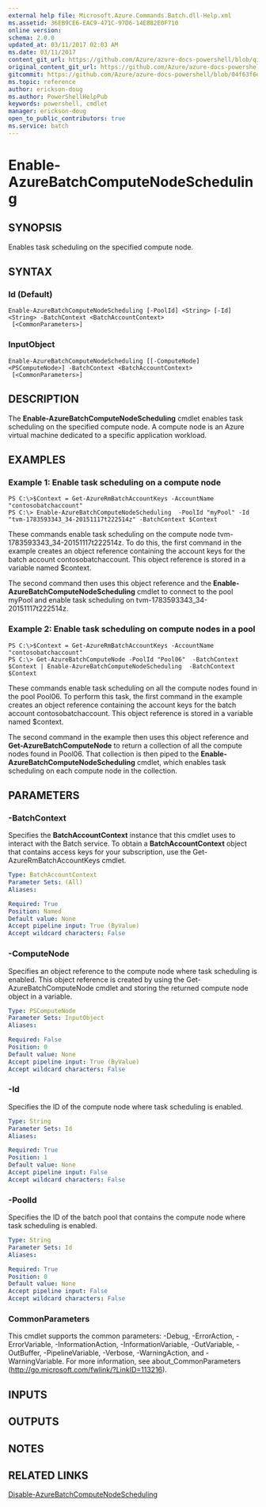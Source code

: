 ```yaml
---
external help file: Microsoft.Azure.Commands.Batch.dll-Help.xml
ms.assetid: 36EB9CE6-EAC9-471C-97D6-14E882E0F710
online version:
schema: 2.0.0
updated_at: 03/11/2017 02:03 AM
ms.date: 03/11/2017
content_git_url: https://github.com/Azure/azure-docs-powershell/blob/qinezh-conceptual/azureps-cmdlets-docs/ResourceManager/AzureRM.Batch/v2.7.0/Enable-AzureBatchComputeNodeScheduling.md
original_content_git_url: https://github.com/Azure/azure-docs-powershell/blob/qinezh-conceptual/azureps-cmdlets-docs/ResourceManager/AzureRM.Batch/v2.7.0/Enable-AzureBatchComputeNodeScheduling.md
gitcommit: https://github.com/Azure/azure-docs-powershell/blob/04f63f6e685743ace2c57eb157574e34e8610b1c
ms.topic: reference
author: erickson-doug
ms.author: PowerShellHelpPub
keywords: powershell, cmdlet
manager: erickson-doug
open_to_public_contributors: true
ms.service: batch
---
```


# Enable-AzureBatchComputeNodeScheduling

## SYNOPSIS
Enables task scheduling on the specified compute node.

## SYNTAX

### Id (Default)
```
Enable-AzureBatchComputeNodeScheduling [-PoolId] <String> [-Id] <String> -BatchContext <BatchAccountContext>
 [<CommonParameters>]
```

### InputObject
```
Enable-AzureBatchComputeNodeScheduling [[-ComputeNode] <PSComputeNode>] -BatchContext <BatchAccountContext>
 [<CommonParameters>]
```

## DESCRIPTION
The **Enable-AzureBatchComputeNodeScheduling** cmdlet enables task scheduling on the specified compute node.
A compute node is an Azure virtual machine dedicated to a specific application workload.

## EXAMPLES

### Example 1: Enable task scheduling on a compute node
```
PS C:\>$Context = Get-AzureRmBatchAccountKeys -AccountName "contosobatchaccount"
PS C:\> Enable-AzureBatchComputeNodeScheduling  -PoolId "myPool" -Id "tvm-1783593343_34-20151117t222514z" -BatchContext $Context
```

These commands enable task scheduling on the compute node tvm-1783593343_34-20151117t222514z.
To do this, the first command in the example creates an object reference containing the account keys for the batch account contosobatchaccount.
This object reference is stored in a variable named $context.

The second command then uses this object reference and the **Enable-AzureBatchComputeNodeScheduling** cmdlet to connect to the pool myPool and enable task scheduling on tvm-1783593343_34-20151117t222514z.

### Example 2: Enable task scheduling on compute nodes in a pool
```
PS C:\>$Context = Get-AzureRmBatchAccountKeys -AccountName "contosobatchaccount"
PS C:\> Get-AzureBatchComputeNode -PoolId "Pool06"  -BatchContext $Context | Enable-AzureBatchComputeNodeScheduling  -BatchContext $Context
```

These commands enable task scheduling on all the compute nodes found in the pool Pool06.
To perform this task, the first command in the example creates an object reference containing the account keys for the batch account contosobatchaccount.
This object reference is stored in a variable named $context.

The second command in the example then uses this object reference and **Get-AzureBatchComputeNode** to return a collection of all the compute nodes found in Pool06.
That collection is then piped to the **Enable-AzureBatchComputeNodeScheduling** cmdlet, which enables task scheduling on each compute node in the collection.

## PARAMETERS

### -BatchContext
Specifies the **BatchAccountContext** instance that this cmdlet uses to interact with the Batch service.
To obtain a **BatchAccountContext** object that contains access keys for your subscription, use the Get-AzureRmBatchAccountKeys cmdlet.

```yaml
Type: BatchAccountContext
Parameter Sets: (All)
Aliases: 

Required: True
Position: Named
Default value: None
Accept pipeline input: True (ByValue)
Accept wildcard characters: False
```

### -ComputeNode
Specifies an object reference to the compute node where task scheduling is enabled.
This object reference is created by using the Get-AzureBatchComputeNode cmdlet and storing the returned compute node object in a variable.

```yaml
Type: PSComputeNode
Parameter Sets: InputObject
Aliases: 

Required: False
Position: 0
Default value: None
Accept pipeline input: True (ByValue)
Accept wildcard characters: False
```

### -Id
Specifies the ID of the compute node where task scheduling is enabled.

```yaml
Type: String
Parameter Sets: Id
Aliases: 

Required: True
Position: 1
Default value: None
Accept pipeline input: False
Accept wildcard characters: False
```

### -PoolId
Specifies the ID of the batch pool that contains the compute node where task scheduling is enabled.

```yaml
Type: String
Parameter Sets: Id
Aliases: 

Required: True
Position: 0
Default value: None
Accept pipeline input: False
Accept wildcard characters: False
```

### CommonParameters
This cmdlet supports the common parameters: -Debug, -ErrorAction, -ErrorVariable, -InformationAction, -InformationVariable, -OutVariable, -OutBuffer, -PipelineVariable, -Verbose, -WarningAction, and -WarningVariable. For more information, see about_CommonParameters (http://go.microsoft.com/fwlink/?LinkID=113216).

## INPUTS

## OUTPUTS

## NOTES

## RELATED LINKS

[Disable-AzureBatchComputeNodeScheduling](./Disable-AzureBatchComputeNodeScheduling.md)


